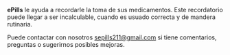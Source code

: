 **ePills** le ayuda a recordarle la toma de sus medicamentos. Este recordatorio puede llegar a ser incalculable, cuando es usuado correcta y de mandera rutinaria.

Puede contactar con nosotros <sepills211@gmail.com> si tiene comentarios, preguntas o sugerirnos posibles mejoras. 
